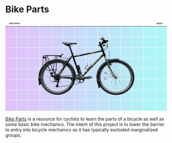 # Bike Parts

![Bike against a gradient and white grid background](/readme-assets/bike-parts.png)

[Bike Parts](https://alextownson.github.io/bike-parts/dist/) is a resource for cyclists to learn the parts of a bicycle as well as some basic bike mechanics. The intent of this project is to lower the barrier to entry into bicycle mechanics as it has typically excluded marginalized groups. 
